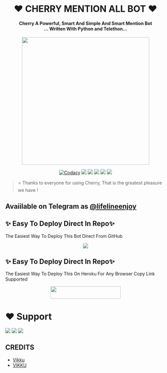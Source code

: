 <h1 align="center"><b>❤️ CHERRY MENTION ALL BOT ❤️</b></h1>

<h4 align="center">Cherry A Powerful, Smart And Simple And Smart Mention Bot <br> ... Written With Python and Telethon...</h4>

<p align="center"><a href="https://t.me/D3AD_B0Y"><img src="https://te.legra.ph/file/dfe33bd44cc92ec1e8ba6.jpg" width="400"></a></p>

<p align="center">
    <a href="https://app.codacy.com/manual/Vikku1343/MentionAll/dashboard"> <img src="https://img.shields.io/codacy/grade/4d58f2a402b54aed8a7d95f7add45a81?color=brightgreen&logo=codacy&logoColor=green&style=for-the-badge" alt="Codacy" /></a>
    <a href="https://github.com/Vikku1343/MentionAll"> <img src="https://img.shields.io/github/repo-size/Vikku1343/MentionAll?color=orange&logo=github&logoColor=green&style=for-the-badge" /></a>
    <a href="https://github.com/Vikku1343/MentionAll/commits/prince"> <img src="https://img.shields.io/github/last-commit/Vikku1343/MentionAll?color=brown&logo=github&logoColor=green&style=for-the-badge" /></a>
    <a href="https://github.com/Vikku1343/MentionAll/issues"> <img src="https://img.shields.io/github/issues/Vikku1343/MentionAll?color=blueviolet&logo=github&logoColor=green&style=for-the-badge" /></a>
    <a href="https://github.com/Vikku1343/MentionAll/network/members"> <img src="https://img.shields.io/github/forks/Vikku1343/MentionAll?color=red&logo=github&logoColor=green&style=for-the-badge" /></a>  
    <a href="https://pypi.org/project/Telethon/"> <img src="https://img.shields.io/pypi/v/telethon?color=yellow&label=telethon&logo=python&logoColor=green&style=for-the-badge" /></a>
</p>

> ⭐️ Thanks to everyone for using Cherry, That is the greatest pleasure we have !

## Avaiilable on Telegram as [@lifelineenjoy](https://t.me/Cherrymention_bot)

## ✨ Easy To Deploy Direct In Repo✨

The Easiest Way To Deploy This Bot Direct From GitHub

<p align="center"><a href="https://heroku.com/deploy"><img src="https://www.herokucdn.com/deploy/button.svg"></a>

## ✨ Easy To Deploy Direct In Repo✨

The Easiest Way To Deploy This On Heroku For Any Browser Copy Link Supported

<p align="center"><a href="https://heroku.com/deploy?template=https://github.com/Vikku1343/MentionAll"> <img src="https://img.shields.io/badge/Deploy%20To%20Heroku-black?style=for-the-badge&logo=heroku" width="220" height="38.45"/></a></p>
 
 
# ❤️ Support
<a href="https://t.me/lifelineenjoy"><img src="https://img.shields.io/badge/Join-Telegram%20Channel-red.svg?logo=Telegram"></a>
<a href="https://t.me/Y_K_D_1"><img src="https://img.shields.io/badge/Join-Telegram%20Group-blue.svg?logo=telegram"></a>
<a href="https://t.me/ishqsufiiyana"><img src="https://img.shields.io/badge/Give-Me%20Heart-blue.svg?logo=telegram"></a>


## CREDITS

- [Vikku](https://t.me/D3AD_B0Y)
- [VIKKU](https://t.me/Vikku7079)
